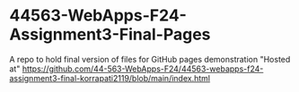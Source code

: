 # 44563-WebApps-F24-Assignment3-Final-Pages
A repo to hold final version of files for GitHub pages demonstration
"Hosted at" https://github.com/44-563-WebApps-F24/44563-webapps-f24-assignment3-final-korrapati2119/blob/main/index.html
